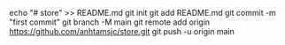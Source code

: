 echo "# store" >> README.md
git init
git add README.md
git commit -m "first commit"
git branch -M main
git remote add origin https://github.com/anhtamsjc/store.git
git push -u origin main
